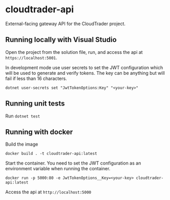 # cloudtrader-api

External-facing gateway API for the CloudTrader project.

## Running locally with Visual Studio

Open the project from the solution file, run, and access the api at `https://localhost:5001`.

In development mode use user secrets to set the JWT configuration which will be used to generate and verify tokens. The key can be anything but will fail if less than 16 characters.

`dotnet user-secrets set "JwtTokenOptions:Key" "<your-key>"`

## Running unit tests

Run `dotnet test`

## Running with docker

Build the image

`docker build . -t cloudtrader-api:latest`

Start the container. You need to set the JWT configuration as an environment variable when running the container.

`docker run -p 5000:80 -e JwtTokenOptions__Key=<your-key> cloudtrader-api:latest`

Access the api at `http://localhost:5000`
